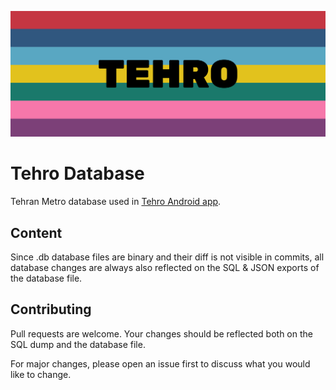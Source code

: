 ![Tehro Banner](https://github.com/yasandev/tehro-branding/raw/main/PROMO.png)

# Tehro Database

Tehran Metro database used in [Tehro Android app](https://github.com/yasandev/tehro-android).

## Content

Since .db database files are binary and their diff is not visible in commits, all database changes are always also reflected on the SQL & JSON exports of the database file.

## Contributing

Pull requests are welcome. Your changes should be reflected both on the SQL dump and the database file.

For major changes, please open an issue first to discuss what you would like to change.
